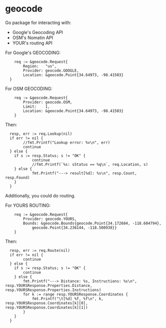 geocode
=======

Go package for interacting with:
- Google's Geocoding API
- OSM's Nomatin API
- YOUR's routing API

For Google's GEOCODING:

```
	req := &geocode.Request{
		Region:   "us",
		Provider: geocode.GOOGLE,
		Location: &geocode.Point{34.64973, -98.41503}
  }
```

For OSM GEOCODING:
```
	req := &geocode.Request{
		Provider: geocode.OSM,
		Limit:    1,
		Location: &geocode.Point{34.64973, -98.41503}
	}
```

Then:
```
  resp, err := req.Lookup(nil)
  if err != nil {
		//fmt.Printf("Lookup error: %v\n", err)
		continue
  } else {
    if s := resp.Status; s != "OK" {
			continue
			//fmt.Printf(`%s: sStatus == %q\n`, req.Location, s)
    } else {
			fmt.Printf("---> result[%d]: %s\n", resp.Count, resp.Found)
    }
  }
```

Additionally, you could do routing. 

For YOURS ROUTING:
```
	req := &geocode.Request{
		Provider: geocode.YOURS,
		Bounds: &geocode.Bounds{geocode.Point{34.172684, -118.604794},
			geocode.Point{34.236144, -118.500938}}
	}
```

Then:
```
  resp, err := req.Route(nil)
  if err != nil {
		continue
  } else {
    if s := resp.Status; s != "OK" {
		continue
    } else {
		fmt.Printf("---> Distance: %s, Instructions: %s\n", resp.YOURSResponse.Properties.Distance, resp.YOURSResponse.Properties.Instructions)
		for k := range resp.YOURSResponse.Coordinates {
			fmt.Printf("\t[%d] %f, %f\n", k, resp.YOURSResponse.Coordinates[k][0], resp.YOURSResponse.Coordinates[k][1])
		}
    }
  }
```
